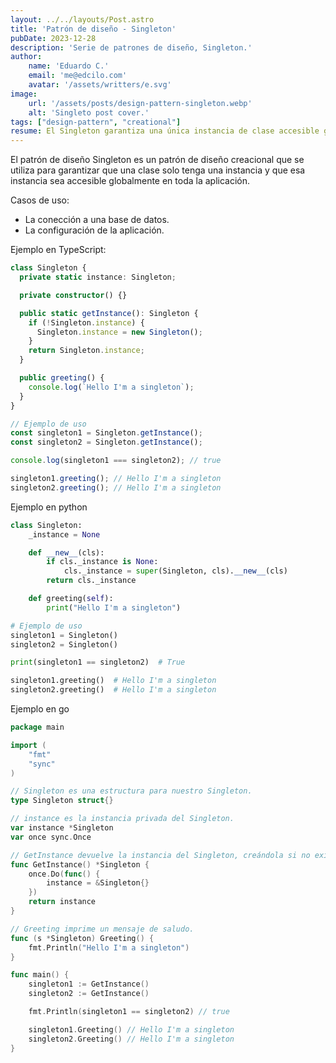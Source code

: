 ```yaml
---
layout: ../../layouts/Post.astro
title: 'Patrón de diseño - Singleton'
pubDate: 2023-12-28
description: 'Serie de patrones de diseño, Singleton.'
author:
    name: 'Eduardo C.'
    email: 'me@edcilo.com'
    avatar: '/assets/writters/e.svg'
image:
    url: '/assets/posts/design-pattern-singleton.webp'
    alt: 'Singleto post cover.'
tags: ["design-pattern", "creational"]
resume: El Singleton garantiza una única instancia de clase accesible globalmente, útil para bases de datos y configuraciones.
---
```


El patrón de diseño Singleton es un patrón de diseño creacional que se utiliza para garantizar que una clase solo tenga una instancia y que esa instancia sea accesible globalmente en toda la aplicación.

Casos de uso:
- La conección a una base de datos.
- La configuración de la aplicación.

Ejemplo en TypeScript:
```ts
class Singleton {
  private static instance: Singleton;

  private constructor() {}

  public static getInstance(): Singleton {
    if (!Singleton.instance) {
      Singleton.instance = new Singleton();
    }
    return Singleton.instance;
  }

  public greeting() {
    console.log(`Hello I'm a singleton`);
  }
}

// Ejemplo de uso
const singleton1 = Singleton.getInstance();
const singleton2 = Singleton.getInstance();

console.log(singleton1 === singleton2); // true

singleton1.greeting(); // Hello I'm a singleton
singleton2.greeting(); // Hello I'm a singleton
```

Ejemplo en python
```py
class Singleton:
    _instance = None

    def __new__(cls):
        if cls._instance is None:
            cls._instance = super(Singleton, cls).__new__(cls)
        return cls._instance

    def greeting(self):
        print("Hello I'm a singleton")

# Ejemplo de uso
singleton1 = Singleton()
singleton2 = Singleton()

print(singleton1 == singleton2)  # True

singleton1.greeting()  # Hello I'm a singleton
singleton2.greeting()  # Hello I'm a singleton
```

Ejemplo en go
```go
package main

import (
    "fmt"
    "sync"
)

// Singleton es una estructura para nuestro Singleton.
type Singleton struct{}

// instance es la instancia privada del Singleton.
var instance *Singleton
var once sync.Once

// GetInstance devuelve la instancia del Singleton, creándola si no existe.
func GetInstance() *Singleton {
    once.Do(func() {
        instance = &Singleton{}
    })
    return instance
}

// Greeting imprime un mensaje de saludo.
func (s *Singleton) Greeting() {
    fmt.Println("Hello I'm a singleton")
}

func main() {
    singleton1 := GetInstance()
    singleton2 := GetInstance()

    fmt.Println(singleton1 == singleton2) // true

    singleton1.Greeting() // Hello I'm a singleton
    singleton2.Greeting() // Hello I'm a singleton
}
```